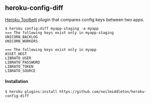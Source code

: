 ## heroku-config-diff

[Heroku Toolbelt](http://toolbelt.heroku.com) plugin that compares config keys
between two apps.

```
$ heroku config:diff myapp-staging -a myapp
=== The following keys exist only in myapp-staging
UNICORN_BACKLOG
UNICORN_WORKERS

=== The following keys exist only in myapp
ASSET_HOST
LIBRATO_USER
LIBRATO_PASSWORD
LIBRATO_TOKEN
LIBRATO_SOURCE
```

#### Installation

```
$ heroku plugins:install https://github.com/neilmiddleton/heroku-config-diff
```

